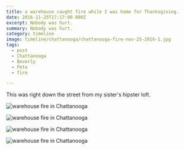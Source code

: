 ```yaml
---
title: a warehouse caught fire while I was home for Thanksgiving.
date: 2016-11-25T17:17:00.000Z
excerpt: Nobody was hurt.
summary: Nobody was hurt.
category: timeline
image: timeline/chattanooga/chattanooga-fire-nov-25-2016-1.jpg
tags:
  - post
  - Chattanooga
  - Beverly
  - Pete
  - fire

---
```


This was right down the street from my sister's hipster loft.

![warehouse fire in Chattanooga](/static/img/timeline/chattanooga/chattanooga-fire-nov-25-2016-1.jpg "warehouse fire in Chattanooga")

![warehouse fire in Chattanooga](/static/img/timeline/chattanooga/chattanooga-fire-nov-25-2016-2.jpg "warehouse fire in Chattanooga")

![warehouse fire in Chattanooga](/static/img/timeline/chattanooga/chattanooga-fire-nov-25-2016-3.jpg "warehouse fire in Chattanooga")

![warehouse fire in Chattanooga](/static/img/timeline/chattanooga/chattanooga-fire-nov-25-2016-4.jpg "warehouse fire in Chattanooga")
